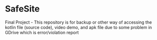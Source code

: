 # SafeSite
Final Project - This repository is for backup or other way of accessing the kotlin file (source code), video demo, and apk file due to some problem in GDrive which is error/violation report
